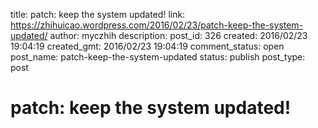 title: patch: keep the system updated!
link: https://zhihuicao.wordpress.com/2016/02/23/patch-keep-the-system-updated/
author: myczhih
description: 
post_id: 326
created: 2016/02/23 19:04:19
created_gmt: 2016/02/23 19:04:19
comment_status: open
post_name: patch-keep-the-system-updated
status: publish
post_type: post

# patch: keep the system updated!

